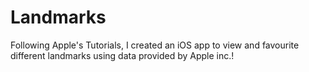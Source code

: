 # Landmarks
Following Apple's Tutorials, I created an iOS app to view and favourite different landmarks using data provided by Apple inc.!
